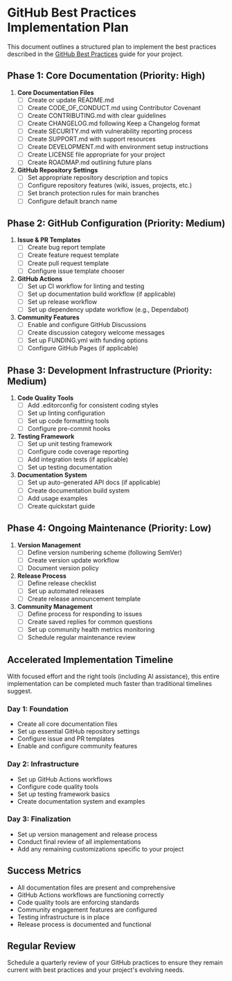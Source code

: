 # GitHub Best Practices Implementation Plan

This document outlines a structured plan to implement the best practices described in the [GitHub Best Practices](GITHUB_BEST_PRACTICES.md) guide for your project.

## Phase 1: Core Documentation (Priority: High)

1. **Core Documentation Files**
   - [ ] Create or update README.md
   - [ ] Create CODE_OF_CONDUCT.md using Contributor Covenant
   - [ ] Create CONTRIBUTING.md with clear guidelines
   - [ ] Create CHANGELOG.md following Keep a Changelog format
   - [ ] Create SECURITY.md with vulnerability reporting process
   - [ ] Create SUPPORT.md with support resources
   - [ ] Create DEVELOPMENT.md with environment setup instructions
   - [ ] Create LICENSE file appropriate for your project
   - [ ] Create ROADMAP.md outlining future plans

2. **GitHub Repository Settings**
   - [ ] Set appropriate repository description and topics
   - [ ] Configure repository features (wiki, issues, projects, etc.)
   - [ ] Set branch protection rules for main branches
   - [ ] Configure default branch name

## Phase 2: GitHub Configuration (Priority: Medium)

1. **Issue & PR Templates**
   - [ ] Create bug report template
   - [ ] Create feature request template
   - [ ] Create pull request template
   - [ ] Configure issue template chooser

2. **GitHub Actions**
   - [ ] Set up CI workflow for linting and testing
   - [ ] Set up documentation build workflow (if applicable)
   - [ ] Set up release workflow
   - [ ] Set up dependency update workflow (e.g., Dependabot)

3. **Community Features**
   - [ ] Enable and configure GitHub Discussions
   - [ ] Create discussion category welcome messages
   - [ ] Set up FUNDING.yml with funding options
   - [ ] Configure GitHub Pages (if applicable)

## Phase 3: Development Infrastructure (Priority: Medium)

1. **Code Quality Tools**
   - [ ] Add .editorconfig for consistent coding styles
   - [ ] Set up linting configuration
   - [ ] Set up code formatting tools
   - [ ] Configure pre-commit hooks

2. **Testing Framework**
   - [ ] Set up unit testing framework
   - [ ] Configure code coverage reporting
   - [ ] Add integration tests (if applicable)
   - [ ] Set up testing documentation

3. **Documentation System**
   - [ ] Set up auto-generated API docs (if applicable)
   - [ ] Create documentation build system
   - [ ] Add usage examples
   - [ ] Create quickstart guide

## Phase 4: Ongoing Maintenance (Priority: Low)

1. **Version Management**
   - [ ] Define version numbering scheme (following SemVer)
   - [ ] Create version update workflow
   - [ ] Document version policy

2. **Release Process**
   - [ ] Define release checklist
   - [ ] Set up automated releases
   - [ ] Create release announcement template

3. **Community Management**
   - [ ] Define process for responding to issues
   - [ ] Create saved replies for common questions
   - [ ] Set up community health metrics monitoring
   - [ ] Schedule regular maintenance review

## Accelerated Implementation Timeline

With focused effort and the right tools (including AI assistance), this entire implementation can be completed much faster than traditional timelines suggest.

### Day 1: Foundation
- Create all core documentation files
- Set up essential GitHub repository settings
- Configure issue and PR templates
- Enable and configure community features

### Day 2: Infrastructure
- Set up GitHub Actions workflows
- Configure code quality tools
- Set up testing framework basics
- Create documentation system and examples

### Day 3: Finalization
- Set up version management and release process
- Conduct final review of all implementations
- Add any remaining customizations specific to your project

## Success Metrics

- All documentation files are present and comprehensive
- GitHub Actions workflows are functioning correctly
- Code quality tools are enforcing standards
- Community engagement features are configured
- Testing infrastructure is in place
- Release process is documented and functional

## Regular Review

Schedule a quarterly review of your GitHub practices to ensure they remain current with best practices and your project's evolving needs.